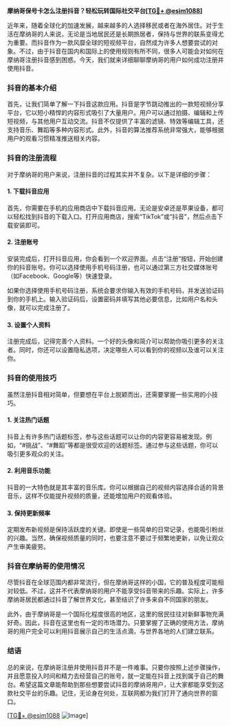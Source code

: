 **摩纳哥保号卡怎么注册抖音？轻松玩转国际社交平台[[TG💪+ @esim1088](https://t.me/s/esim1088)]**

近年来，随着全球化的加速发展，越来越多的人选择移民或者在海外居住。对于生活在摩纳哥的人来说，无论是当地居民还是长期旅居者，保持与世界的联系变得尤为重要。而抖音作为一款风靡全球的短视频平台，自然成为许多人想要尝试的对象。不过，由于抖音在国内和国际上的使用规则有所不同，很多人可能会对如何在摩纳哥注册抖音感到困惑。今天，我们就来详细聊聊摩纳哥的用户如何成功注册并使用抖音。

### 抖音的基本介绍

首先，让我们简单了解一下抖音这款应用。抖音是字节跳动推出的一款短视频分享平台，它以短小精悍的内容形式吸引了大量用户。用户可以通过拍摄、编辑和上传短视频，与其他用户互动交流。抖音不仅提供了丰富的滤镜、特效等编辑工具，还支持音乐、舞蹈等多种内容形式。此外，抖音的算法推荐系统非常强大，能够根据用户的观看习惯精准推送相关内容。

### 抖音的注册流程

对于摩纳哥的用户来说，注册抖音的过程其实并不复杂。以下是详细的步骤：

#### 1. 下载抖音应用
首先，你需要在手机的应用商店中下载抖音应用。无论是安卓还是苹果设备，都可以轻松找到抖音的下载入口。打开应用商店，搜索“TikTok”或“抖音”，然后点击下载安装即可。

#### 2. 注册账号
安装完成后，打开抖音应用，你会看到一个欢迎界面。点击“注册”按钮，开始创建你的抖音账号。你可以选择使用手机号码注册，也可以通过第三方社交媒体账号（如Facebook、Google等）快速登录。

如果你选择使用手机号码注册，系统会要求你输入有效的手机号码，并发送验证码到你的手机上。输入验证码后，设置密码并填写其他必要信息，比如用户名和头像，就可以完成注册了。

#### 3. 设置个人资料
注册完成后，记得完善个人资料。一个好的头像和简介可以帮助你吸引更多的关注者。同时，你还可以设置隐私选项，决定哪些人可以看到你的视频以及谁可以关注你。

### 抖音的使用技巧

虽然注册抖音相对简单，但要想在平台上脱颖而出，还需要掌握一些实用的小技巧。

#### 1. 关注热门话题
抖音上有许多热门话题标签，参与这些话题可以让你的内容更容易被发现。例如，“#挑战”、“#舞蹈”等都是很受欢迎的话题标签。通过参与这些话题，你可以吸引更多观众的关注。

#### 2. 利用音乐功能
抖音的一大特色就是其丰富的音乐库。你可以根据自己的视频内容选择合适的背景音乐，这样不仅能提升视频的质量，还能增加用户的观看体验。

#### 3. 保持更新频率
定期发布新视频是保持活跃度的关键。即使是一些简单的日常记录，也能吸引粉丝的兴趣。当然，确保视频质量的同时，也要注意不要过于频繁地更新，以免让观众产生审美疲劳。

### 抖音在摩纳哥的使用情况

尽管抖音在全球范围内都非常流行，但在摩纳哥这样的小国，它的普及程度可能相对较低。不过，这并不代表摩纳哥的用户不能享受抖音带来的乐趣。实际上，许多摩纳哥居民都通过抖音了解世界文化，甚至结识了许多来自不同国家的朋友。

此外，由于摩纳哥是一个国际化程度很高的地区，这里的居民往往对新鲜事物充满好奇。因此，抖音在这里也有一定的市场潜力。只要掌握了正确的使用方法，摩纳哥的用户完全可以利用抖音展示自己的生活点滴，与世界各地的人们建立联系。

### 结语

总的来说，在摩纳哥注册并使用抖音并不是一件难事。只要你按照上述步骤操作，并且愿意投入时间和精力去经营自己的账号，就一定能在抖音上找到属于自己的舞台。希望这篇文章能帮助到那些想要尝试抖音的摩纳哥用户，让大家都能享受到这款社交平台的乐趣。记住，无论身在何处，互联网都为我们打开了通向世界的窗口。

[[TG💪+ @esim1088](https://t.me/s/esim1088) ![Image](https://i.postimg.cc/4NQfJmqS/Snipaste-2025-05-13-00-14-12.png)]